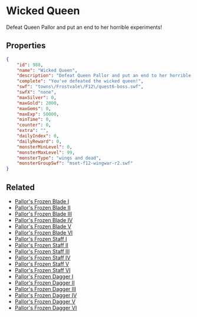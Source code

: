 # Wicked Queen

Defeat Queen Pallor and put an end to her horrible experiments!

## Properties

```json
{
    "id": 988,
    "name": "Wicked Queen",
    "description": "Defeat Queen Pallor and put an end to her horrible experiments!",
    "complete": "You've defeated the wicked queen!",
    "swf": "towns\/Frostvale\/F12\/quest6-boss.swf",
    "swfX": "none",
    "maxSilver": 0,
    "maxGold": 2000,
    "maxGems": 0,
    "maxExp": 50000,
    "minTime": 0,
    "counter": 0,
    "extra": "",
    "dailyIndex": 0,
    "dailyReward": 0,
    "monsterMinLevel": 0,
    "monsterMaxLevel": 99,
    "monsterType": "wings and dead",
    "monsterGroupSwf": "mset-f12-wingwar-r2.swf"
}
```

## Related

- [Pallor's Frozen Blade I](../items/8092-pallor-s-frozen-blade-i.md)
- [Pallor's Frozen Blade II](../items/8093-pallor-s-frozen-blade-ii.md)
- [Pallor's Frozen Blade III](../items/8094-pallor-s-frozen-blade-iii.md)
- [Pallor's Frozen Blade IV](../items/8095-pallor-s-frozen-blade-iv.md)
- [Pallor's Frozen Blade V](../items/8096-pallor-s-frozen-blade-v.md)
- [Pallor's Frozen Blade VI](../items/8097-pallor-s-frozen-blade-vi.md)
- [Pallor's Frozen Staff I](../items/8098-pallor-s-frozen-staff-i.md)
- [Pallor's Frozen Staff II](../items/8099-pallor-s-frozen-staff-ii.md)
- [Pallor's Frozen Staff III](../items/8100-pallor-s-frozen-staff-iii.md)
- [Pallor's Frozen Staff IV](../items/8101-pallor-s-frozen-staff-iv.md)
- [Pallor's Frozen Staff V](../items/8102-pallor-s-frozen-staff-v.md)
- [Pallor's Frozen Staff VI](../items/8103-pallor-s-frozen-staff-vi.md)
- [Pallor's Frozen Dagger I](../items/8104-pallor-s-frozen-dagger-i.md)
- [Pallor's Frozen Dagger II](../items/8105-pallor-s-frozen-dagger-ii.md)
- [Pallor's Frozen Dagger III](../items/8106-pallor-s-frozen-dagger-iii.md)
- [Pallor's Frozen Dagger IV](../items/8107-pallor-s-frozen-dagger-iv.md)
- [Pallor's Frozen Dagger V](../items/8108-pallor-s-frozen-dagger-v.md)
- [Pallor's Frozen Dagger VI](../items/8109-pallor-s-frozen-dagger-vi.md)

